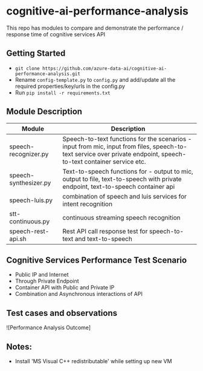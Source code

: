 # cognitive-ai-performance-analysis
This repo has modules to compare and demonstrate the performance / response time of cognitive services API

## Getting Started
* ```git clone https://github.com/azure-data-ai/cognitive-ai-performance-analysis.git ```
* Rename ```config-template.py``` to ```config.py``` and add/update all the required properties/key/urls in the config.py
* Run ```pip install -r requirements.txt```

## Module Description
  | Module | Description|
  |-------------|------------|
  |speech-recognizer.py  | Speech-to-text functions for the scenarios - input from mic, input from files, speech-to-text service over private endpoint, speech-to-text container service etc. |
  |speech-synthesizer.py | Text-to-speech functions for - output to mic, output to file, text-to-speech with private endpoint, text-to-speech container api|
  |speech-luis.py        | combination of speech and luis services for intent recognition|
  |stt-continuous.py     | continuous streaming speech recognition |
  |speech-rest-api.sh    | Rest API call response test for speech-to-text and text-to-speech |

## Cognitive Services Performance Test Scenario
* Public IP and Internet
* Through Private Endpoint
* Container API with Public and Private IP
* Combination and Asynchronous interactions of API


## Test cases and observations
   ![Performance Analysis Outcome]



## Notes:
* Install 'MS Visual C++ redistributable' while setting up new VM
